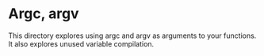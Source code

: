 # Argc, argv
This directory explores using argc and argv as arguments to
your functions.
It also explores unused variable compilation.

